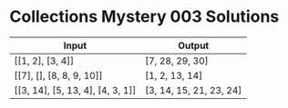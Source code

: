 # Collections Mystery 003 Solutions



| Input  | Output |
|-----|-----|
| [[1, 2], [3, 4]] | [7, 28, 29, 30] |
|[[7], [], [8, 8, 9, 10]] | [1, 2, 13, 14] |
| [[3, 14], [5, 13, 4], [4, 3, 1]] |[3, 14, 15, 21, 23, 24]| 
